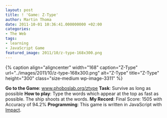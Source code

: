 ```yaml
---
layout: post
title: ! 'Game: Z-Type'
author: Martin Thoma
date: 2011-10-01 10:36:41.000000000 +02:00
categories:
- The Web
tags:
- learning
- JavaScript Game
featured_image: 2011/10/z-type-168x300.png
---
```

{% caption align="aligncenter" width="168" caption="Z-Type" url="../images/2011/10/z-type-168x300.png" alt="Z-Type" title="Z-Type" height="300" class="size-medium wp-image-3311" %}

<b>Go to the Game</b>: <a href="http://www.phoboslab.org/ztype/" rel="nofollow">www.phoboslab.org/ztype</a>
<b>Task</b>: Survive as long as possible
<b>How to play</b>: Type the words which appear at the top as fast as possible. The ship shoots at the words.
<b>My Record</b>: Final Score: 1505 with Accuracy of 94.2%
<b>Programming</b>: This game is written in JavaScript with <a href="http://impactjs.com/" rel="nofollow">Impact</a>.
